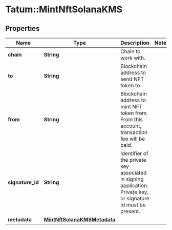 # Tatum::MintNftSolanaKMS

## Properties
Name | Type | Description | Notes
------------ | ------------- | ------------- | -------------
**chain** | **String** | Chain to work with. | 
**to** | **String** | Blockchain address to send NFT token to | 
**from** | **String** | Blockchain address to mint NFT token from. From this account, transaction fee will be paid. | 
**signature_id** | **String** | Identifier of the private key associated in signing application. Private key, or signature Id must be present. | 
**metadata** | [**MintNftSolanaKMSMetadata**](MintNftSolanaKMSMetadata.md) |  | 

